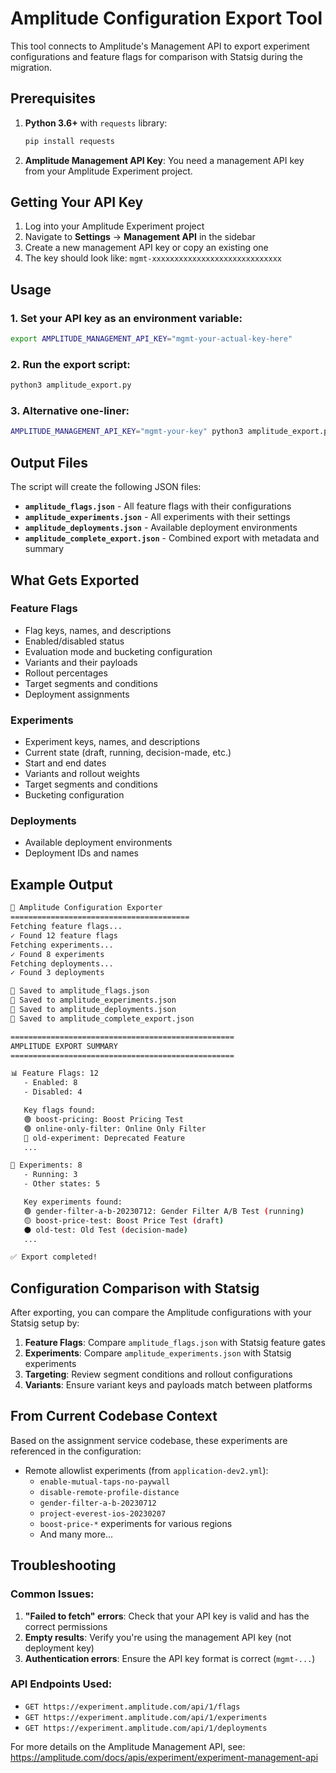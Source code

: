 # Amplitude Configuration Export Tool

This tool connects to Amplitude's Management API to export experiment configurations and feature flags for comparison with Statsig during the migration.

## Prerequisites

1. **Python 3.6+** with `requests` library:
   ```bash
   pip install requests
   ```

2. **Amplitude Management API Key**: You need a management API key from your Amplitude Experiment project.

## Getting Your API Key

1. Log into your Amplitude Experiment project
2. Navigate to **Settings** → **Management API** in the sidebar
3. Create a new management API key or copy an existing one
4. The key should look like: `mgmt-xxxxxxxxxxxxxxxxxxxxxxxxxxxxx`

## Usage

### 1. Set your API key as an environment variable:
```bash
export AMPLITUDE_MANAGEMENT_API_KEY="mgmt-your-actual-key-here"
```

### 2. Run the export script:
```bash
python3 amplitude_export.py
```

### 3. Alternative one-liner:
```bash
AMPLITUDE_MANAGEMENT_API_KEY="mgmt-your-key" python3 amplitude_export.py
```

## Output Files

The script will create the following JSON files:

- **`amplitude_flags.json`** - All feature flags with their configurations
- **`amplitude_experiments.json`** - All experiments with their settings  
- **`amplitude_deployments.json`** - Available deployment environments
- **`amplitude_complete_export.json`** - Combined export with metadata and summary

## What Gets Exported

### Feature Flags
- Flag keys, names, and descriptions
- Enabled/disabled status
- Evaluation mode and bucketing configuration
- Variants and their payloads
- Rollout percentages
- Target segments and conditions
- Deployment assignments

### Experiments  
- Experiment keys, names, and descriptions
- Current state (draft, running, decision-made, etc.)
- Start and end dates
- Variants and rollout weights
- Target segments and conditions
- Bucketing configuration

### Deployments
- Available deployment environments
- Deployment IDs and names

## Example Output

```bash
🔄 Amplitude Configuration Exporter
========================================
Fetching feature flags...
✓ Found 12 feature flags
Fetching experiments...
✓ Found 8 experiments  
Fetching deployments...
✓ Found 3 deployments

💾 Saved to amplitude_flags.json
💾 Saved to amplitude_experiments.json
💾 Saved to amplitude_deployments.json
💾 Saved to amplitude_complete_export.json

==================================================
AMPLITUDE EXPORT SUMMARY
==================================================

📊 Feature Flags: 12
   - Enabled: 8
   - Disabled: 4

   Key flags found:
   🟢 boost-pricing: Boost Pricing Test
   🟢 online-only-filter: Online Only Filter
   🔴 old-experiment: Deprecated Feature
   ...

🧪 Experiments: 8
   - Running: 3
   - Other states: 5

   Key experiments found:
   🟢 gender-filter-a-b-20230712: Gender Filter A/B Test (running)
   🟡 boost-price-test: Boost Price Test (draft)
   ⚫ old-test: Old Test (decision-made)
   ...

✅ Export completed!
```

## Configuration Comparison with Statsig

After exporting, you can compare the Amplitude configurations with your Statsig setup by:

1. **Feature Flags**: Compare `amplitude_flags.json` with Statsig feature gates
2. **Experiments**: Compare `amplitude_experiments.json` with Statsig experiments  
3. **Targeting**: Review segment conditions and rollout configurations
4. **Variants**: Ensure variant keys and payloads match between platforms

## From Current Codebase Context

Based on the assignment service codebase, these experiments are referenced in the configuration:

- Remote allowlist experiments (from `application-dev2.yml`):
  - `enable-mutual-taps-no-paywall`
  - `disable-remote-profile-distance` 
  - `gender-filter-a-b-20230712`
  - `project-everest-ios-20230207`
  - `boost-price-*` experiments for various regions
  - And many more...

## Troubleshooting

### Common Issues:

1. **"Failed to fetch" errors**: Check that your API key is valid and has the correct permissions
2. **Empty results**: Verify you're using the management API key (not deployment key)
3. **Authentication errors**: Ensure the API key format is correct (`mgmt-...`)

### API Endpoints Used:
- `GET https://experiment.amplitude.com/api/1/flags`
- `GET https://experiment.amplitude.com/api/1/experiments`  
- `GET https://experiment.amplitude.com/api/1/deployments`

For more details on the Amplitude Management API, see: https://amplitude.com/docs/apis/experiment/experiment-management-api